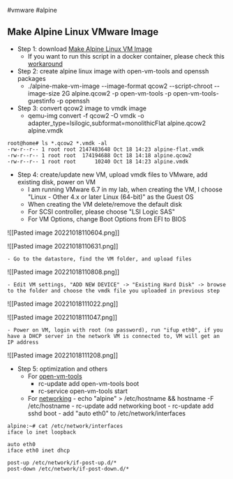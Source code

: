 #vmware #alpine
## Make Alpine Linux VMware Image
- Step 1: download [Make Alpine Linux VM Image](https://github.com/alpinelinux/alpine-make-vm-image)
	- If you want to run this script in a docker container, please check this [workaround](https://github.com/alpinelinux/alpine-make-vm-image/issues/15)
- Step 2: create alpine linux image with open-vm-tools and openssh packages
	- ./alpine-make-vm-image --image-format qcow2 --script-chroot --image-size 2G alpine.qcow2 -p open-vm-tools -p open-vm-tools-guestinfo -p openssh
- Step 3: convert qcow2 image to vmdk image
	- qemu-img convert -f qcow2 -O vmdk -o adapter_type=lsilogic,subformat=monolithicFlat alpine.qcow2 alpine.vmdk
```shell-session
root@home# ls *.qcow2 *.vmdk -al
-rw-r--r-- 1 root root 2147483648 Oct 18 14:23 alpine-flat.vmdk
-rw-r--r-- 1 root root  174194688 Oct 18 14:18 alpine.qcow2
-rw-r--r-- 1 root root      10240 Oct 18 14:23 alpine.vmdk
```
- Step 4: create/update new VM, upload vmdk files to VMware, add existing disk, power on VM
	- I am running VMware 6.7 in my lab, when creating the VM, I choose "Linux - Other 4.x or later Linux (64-bit)" as the Guest OS
	- When creating the VM delete/remove the default disk
	- For SCSI controller, please choose "LSI Logic SAS"
	- For VM Options, change Boot Options from EFI to BIOS

![[Pasted image 20221018110604.png]]

![[Pasted image 20221018110631.png]]

	- Go to the datastore, find the VM folder, and upload files

![[Pasted image 20221018110808.png]]

	- Edit VM settings, "ADD NEW DEVICE" -> "Existing Hard Disk" -> browse to the folder and choose the vmdk file you uploaded in previous step

![[Pasted image 20221018111022.png]]

![[Pasted image 20221018111047.png]]

	- Power on VM, login with root (no password), run "ifup eth0", if you have a DHCP server in the network VM is connected to, VM will get an IP address

![[Pasted image 20221018111208.png]]

- Step 5: optimization and others
	- For [open-vm-tools](https://wiki.alpinelinux.org/wiki/Open-vm-tools)
		- rc-update add open-vm-tools boot
		- rc-service open-vm-tools start
	- For [networking](https://wiki.alpinelinux.org/wiki/Configure_Networking)
			- echo "alpine" > /etc/hostname && hostname -F /etc/hostname
			- rc-update add networking boot
			- rc-update add sshd boot
			- add "auto eth0" to /etc/network/interfaces
```shell-session
alpine:~# cat /etc/network/interfaces 
iface lo inet loopback

auto eth0
iface eth0 inet dhcp

post-up /etc/network/if-post-up.d/*
post-down /etc/network/if-post-down.d/*
```
